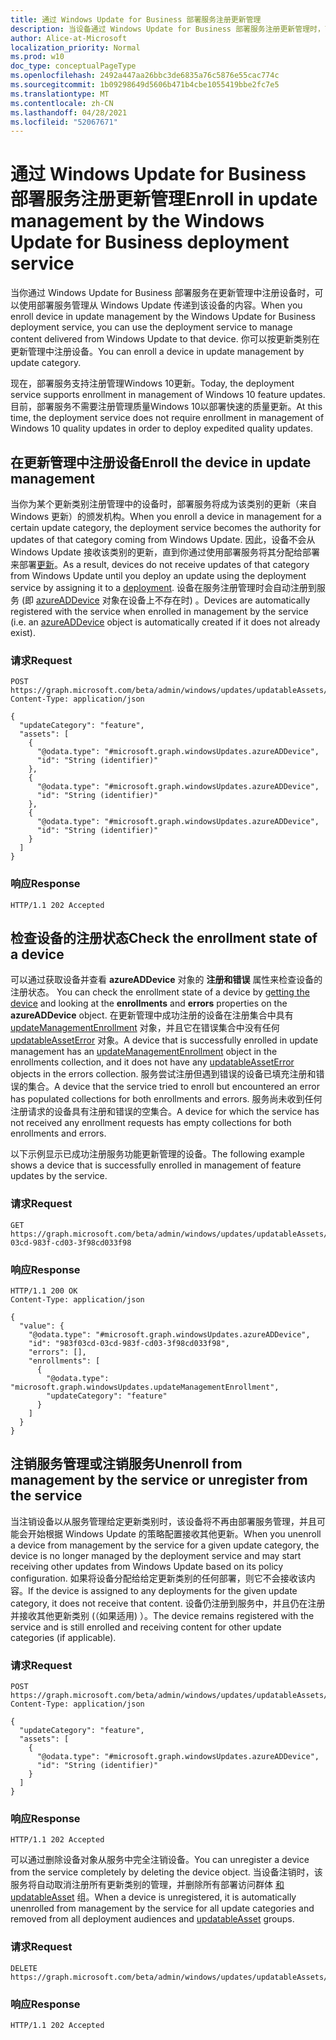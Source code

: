 ```yaml
---
title: 通过 Windows Update for Business 部署服务注册更新管理
description: 当设备通过 Windows Update for Business 部署服务注册更新管理时，可以使用部署服务管理从 Windows Update 传递到该设备的内容。
author: Alice-at-Microsoft
localization_priority: Normal
ms.prod: w10
doc_type: conceptualPageType
ms.openlocfilehash: 2492a447aa26bbc3de6835a76c5876e55cac774c
ms.sourcegitcommit: 1b09298649d5606b471b4cbe1055419bbe2fc7e5
ms.translationtype: MT
ms.contentlocale: zh-CN
ms.lasthandoff: 04/28/2021
ms.locfileid: "52067671"
---
```

# <a name="enroll-in-update-management-by-the-windows-update-for-business-deployment-service"></a><span data-ttu-id="391bd-103">通过 Windows Update for Business 部署服务注册更新管理</span><span class="sxs-lookup"><span data-stu-id="391bd-103">Enroll in update management by the Windows Update for Business deployment service</span></span>

<span data-ttu-id="391bd-104">当你通过 Windows Update for Business 部署服务在更新管理中注册设备时，可以使用部署服务管理从 Windows Update 传递到该设备的内容。</span><span class="sxs-lookup"><span data-stu-id="391bd-104">When you enroll device in update management by the Windows Update for Business deployment service, you can use the deployment service to manage content delivered from Windows Update to that device.</span></span> <span data-ttu-id="391bd-105">你可以按更新类别在更新管理中注册设备。</span><span class="sxs-lookup"><span data-stu-id="391bd-105">You can enroll a device in update management by update category.</span></span>

<span data-ttu-id="391bd-106">现在，部署服务支持注册管理Windows 10更新。</span><span class="sxs-lookup"><span data-stu-id="391bd-106">Today, the deployment service supports enrollment in management of Windows 10 feature updates.</span></span> <span data-ttu-id="391bd-107">目前，部署服务不需要注册管理质量Windows 10以部署快速的质量更新。</span><span class="sxs-lookup"><span data-stu-id="391bd-107">At this time, the deployment service does not require enrollment in management of Windows 10 quality updates in order to deploy expedited quality updates.</span></span>

## <a name="enroll-the-device-in-update-management"></a><span data-ttu-id="391bd-108">在更新管理中注册设备</span><span class="sxs-lookup"><span data-stu-id="391bd-108">Enroll the device in update management</span></span>

<span data-ttu-id="391bd-109">当你为某个更新类别注册管理中的设备时，部署服务将成为该类别的更新（来自 Windows 更新）的颁发机构。</span><span class="sxs-lookup"><span data-stu-id="391bd-109">When you enroll a device in management for a certain update category, the deployment service becomes the authority for updates of that category coming from Windows Update.</span></span> <span data-ttu-id="391bd-110">因此，设备不会从 Windows Update 接收该类别的更新，直到你通过使用部署服务将其分配给部署 来部署[更新](windowsupdates-deployments.md)。</span><span class="sxs-lookup"><span data-stu-id="391bd-110">As a result, devices do not receive updates of that category from Windows Update until you deploy an update using the deployment service by assigning it to a [deployment](windowsupdates-deployments.md).</span></span> <span data-ttu-id="391bd-111">设备在服务注册管理时会自动注册到服务 (即 [azureADDevice](/graph/api/resources/windowsupdates-azureaddevice.md) 对象在设备上不存在时) 。</span><span class="sxs-lookup"><span data-stu-id="391bd-111">Devices are automatically registered with the service when enrolled in management by the service (i.e. an [azureADDevice](/graph/api/resources/windowsupdates-azureaddevice.md) object is automatically created if it does not already exist).</span></span>

### <a name="request"></a><span data-ttu-id="391bd-112">请求</span><span class="sxs-lookup"><span data-stu-id="391bd-112">Request</span></span>

``` http
POST https://graph.microsoft.com/beta/admin/windows/updates/updatableAssets/enrollAssets
Content-Type: application/json

{
  "updateCategory": "feature",
  "assets": [
    {
      "@odata.type": "#microsoft.graph.windowsUpdates.azureADDevice",
      "id": "String (identifier)"
    },
    {
      "@odata.type": "#microsoft.graph.windowsUpdates.azureADDevice",
      "id": "String (identifier)"
    },
    {
      "@odata.type": "#microsoft.graph.windowsUpdates.azureADDevice",
      "id": "String (identifier)"
    }
  ]
}
```

### <a name="response"></a><span data-ttu-id="391bd-113">响应</span><span class="sxs-lookup"><span data-stu-id="391bd-113">Response</span></span>

``` http
HTTP/1.1 202 Accepted
```

## <a name="check-the-enrollment-state-of-a-device"></a><span data-ttu-id="391bd-114">检查设备的注册状态</span><span class="sxs-lookup"><span data-stu-id="391bd-114">Check the enrollment state of a device</span></span>

<span data-ttu-id="391bd-115">可以通过获取设备并查看 **azureADDevice** 对象的 **注册和错误** 属性来检查设备的注册状态。 [](/graph/api/windowsupdates-azureaddevice-get)</span><span class="sxs-lookup"><span data-stu-id="391bd-115">You can check the enrollment state of a device by [getting the device](/graph/api/windowsupdates-azureaddevice-get) and looking at the **enrollments** and **errors** properties on the **azureADDevice** object.</span></span> <span data-ttu-id="391bd-116">在更新管理中成功注册的设备在注册集合中具有 [updateManagementEnrollment](/graph/api/resources/windowsupdates-updatemanagementenrollment) 对象，并且它在错误集合中没有任何 [updatableAssetError](/graph/api/resources/windowsupdates-updatableasseterror) 对象。</span><span class="sxs-lookup"><span data-stu-id="391bd-116">A device that is successfully enrolled in update management has an [updateManagementEnrollment](/graph/api/resources/windowsupdates-updatemanagementenrollment) object in the enrollments collection, and it does not have any [updatableAssetError](/graph/api/resources/windowsupdates-updatableasseterror) objects in the errors collection.</span></span> <span data-ttu-id="391bd-117">服务尝试注册但遇到错误的设备已填充注册和错误的集合。</span><span class="sxs-lookup"><span data-stu-id="391bd-117">A device that the service tried to enroll but encountered an error has populated collections for both enrollments and errors.</span></span> <span data-ttu-id="391bd-118">服务尚未收到任何注册请求的设备具有注册和错误的空集合。</span><span class="sxs-lookup"><span data-stu-id="391bd-118">A device for which the service has not received any enrollment requests has empty collections for both enrollments and errors.</span></span>

<span data-ttu-id="391bd-119">以下示例显示已成功注册服务功能更新管理的设备。</span><span class="sxs-lookup"><span data-stu-id="391bd-119">The following example shows a device that is successfully enrolled in management of feature updates by the service.</span></span>

### <a name="request"></a><span data-ttu-id="391bd-120">请求</span><span class="sxs-lookup"><span data-stu-id="391bd-120">Request</span></span>

```http
GET https://graph.microsoft.com/beta/admin/windows/updates/updatableAssets/983f03cd-03cd-983f-cd03-3f98cd033f98
```

### <a name="response"></a><span data-ttu-id="391bd-121">响应</span><span class="sxs-lookup"><span data-stu-id="391bd-121">Response</span></span>
``` http
HTTP/1.1 200 OK
Content-Type: application/json

{
  "value": {
    "@odata.type": "#microsoft.graph.windowsUpdates.azureADDevice",
    "id": "983f03cd-03cd-983f-cd03-3f98cd033f98",
    "errors": [],
    "enrollments": [
      {
        "@odata.type": "microsoft.graph.windowsUpdates.updateManagementEnrollment",
        "updateCategory": "feature"
      }
    ]
  }
}
```

## <a name="unenroll-from-management-by-the-service-or-unregister-from-the-service"></a><span data-ttu-id="391bd-122">注销服务管理或注销服务</span><span class="sxs-lookup"><span data-stu-id="391bd-122">Unenroll from management by the service or unregister from the service</span></span> 

<span data-ttu-id="391bd-123">当注销设备以从服务管理给定更新类别时，该设备将不再由部署服务管理，并且可能会开始根据 Windows Update 的策略配置接收其他更新。</span><span class="sxs-lookup"><span data-stu-id="391bd-123">When you unenroll a device from management by the service for a given update category, the device is no longer managed by the deployment service and may start receiving other updates from Windows Update based on its policy configuration.</span></span> <span data-ttu-id="391bd-124">如果将设备分配给给定更新类别的任何部署，则它不会接收该内容。</span><span class="sxs-lookup"><span data-stu-id="391bd-124">If the device is assigned to any deployments for the given update category, it does not receive that content.</span></span> <span data-ttu-id="391bd-125">设备仍注册到服务中，并且仍在注册并接收其他更新类别 (（如果适用) ）。</span><span class="sxs-lookup"><span data-stu-id="391bd-125">The device remains registered with the service and is still enrolled and receiving content for other update categories (if applicable).</span></span>

### <a name="request"></a><span data-ttu-id="391bd-126">请求</span><span class="sxs-lookup"><span data-stu-id="391bd-126">Request</span></span>

``` http
POST https://graph.microsoft.com/beta/admin/windows/updates/updatableAssets/unenrollAssets
Content-Type: application/json

{
  "updateCategory": "feature",
  "assets": [
    {
      "@odata.type": "#microsoft.graph.windowsUpdates.azureADDevice",
      "id": "String (identifier)"
    }
  ]
}
```

### <a name="response"></a><span data-ttu-id="391bd-127">响应</span><span class="sxs-lookup"><span data-stu-id="391bd-127">Response</span></span>

``` http
HTTP/1.1 202 Accepted
```

<span data-ttu-id="391bd-128">可以通过删除设备对象从服务中完全注销设备。</span><span class="sxs-lookup"><span data-stu-id="391bd-128">You can unregister a device from the service completely by deleting the device object.</span></span> <span data-ttu-id="391bd-129">当设备注销时，该服务将自动取消注册所有更新类别的管理，并删除所有部署访问群体 [和 updatableAsset](/graph/api/resources/windowsupdates-updatableasset) 组。</span><span class="sxs-lookup"><span data-stu-id="391bd-129">When a device is unregistered, it is automatically unenrolled from management by the service for all update categories and removed from all deployment audiences and [updatableAsset](/graph/api/resources/windowsupdates-updatableasset) groups.</span></span>

### <a name="request"></a><span data-ttu-id="391bd-130">请求</span><span class="sxs-lookup"><span data-stu-id="391bd-130">Request</span></span>

``` http
DELETE https://graph.microsoft.com/beta/admin/windows/updates/updatableAssets/{azureADDeviceId}
```

### <a name="response"></a><span data-ttu-id="391bd-131">响应</span><span class="sxs-lookup"><span data-stu-id="391bd-131">Response</span></span>
``` http
HTTP/1.1 202 Accepted
```

